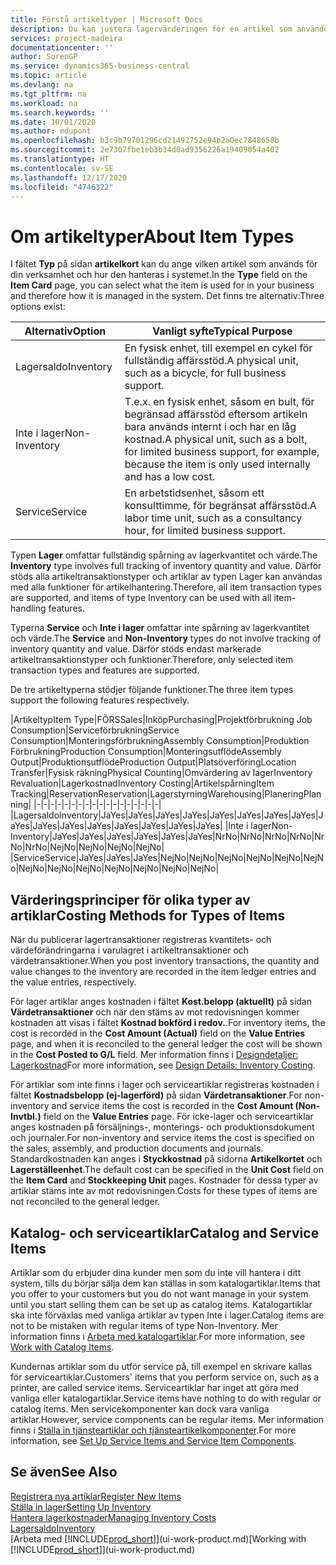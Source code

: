 ```yaml
---
title: Förstå artikeltyper | Microsoft Docs
description: Du kan justera lagervärderingen för en artikel som använder FIFO eller genomsnittliga värderingsprinciper, till exempel när artikelkostnader ändras av andra skäl än transaktioner.
services: project-madeira
documentationcenter: ''
author: SorenGP
ms.service: dynamics365-business-central
ms.topic: article
ms.devlang: na
ms.tgt_pltfrm: na
ms.workload: na
ms.search.keywords: ''
ms.date: 10/01/2020
ms.author: edupont
ms.openlocfilehash: b3c9b79701296cd21492752e94b2a0ec7848658b
ms.sourcegitcommit: 2e7307fbe1eb3b34d0ad9356226a19409054a402
ms.translationtype: HT
ms.contentlocale: sv-SE
ms.lasthandoff: 12/17/2020
ms.locfileid: "4746322"
---
```

# <a name="about-item-types"></a><span data-ttu-id="22dc2-103">Om artikeltyper</span><span class="sxs-lookup"><span data-stu-id="22dc2-103">About Item Types</span></span>
<span data-ttu-id="22dc2-104">I fältet **Typ** på sidan **artikelkort** kan du ange vilken artikel som används för din verksamhet och hur den hanteras i systemet.</span><span class="sxs-lookup"><span data-stu-id="22dc2-104">In the **Type** field on the **Item Card** page, you can select what the item is used for in your business and therefore how it is managed in the system.</span></span> <span data-ttu-id="22dc2-105">Det finns tre alternativ:</span><span class="sxs-lookup"><span data-stu-id="22dc2-105">Three options exist:</span></span>

|<span data-ttu-id="22dc2-106">Alternativ</span><span class="sxs-lookup"><span data-stu-id="22dc2-106">Option</span></span>|<span data-ttu-id="22dc2-107">Vanligt syfte</span><span class="sxs-lookup"><span data-stu-id="22dc2-107">Typical Purpose</span></span>|
|------|-----------|
|<span data-ttu-id="22dc2-108">Lagersaldo</span><span class="sxs-lookup"><span data-stu-id="22dc2-108">Inventory</span></span>|<span data-ttu-id="22dc2-109">En fysisk enhet, till exempel en cykel för fullständig affärsstöd.</span><span class="sxs-lookup"><span data-stu-id="22dc2-109">A physical unit, such as a bicycle, for full business support.</span></span>|
|<span data-ttu-id="22dc2-110">Inte i lager</span><span class="sxs-lookup"><span data-stu-id="22dc2-110">Non-Inventory</span></span>|<span data-ttu-id="22dc2-111">T.e.x. en fysisk enhet, såsom en bult, för begränsad affärsstöd eftersom artikeln bara används internt i och har en låg kostnad.</span><span class="sxs-lookup"><span data-stu-id="22dc2-111">A physical unit, such as a bolt, for limited business support, for example, because the item is only used internally and has a low cost.</span></span>|
|<span data-ttu-id="22dc2-112">Service</span><span class="sxs-lookup"><span data-stu-id="22dc2-112">Service</span></span>|<span data-ttu-id="22dc2-113">En arbetstidsenhet, såsom ett konsulttimme, för begränsat affärsstöd.</span><span class="sxs-lookup"><span data-stu-id="22dc2-113">A labor time unit, such as a consultancy hour, for limited business support.</span></span>|

<span data-ttu-id="22dc2-114">Typen **Lager** omfattar fullständig spårning av lagerkvantitet och värde.</span><span class="sxs-lookup"><span data-stu-id="22dc2-114">The **Inventory** type involves full tracking of inventory quantity and value.</span></span> <span data-ttu-id="22dc2-115">Därför stöds alla artikeltransaktionstyper och artiklar av typen Lager kan användas med alla funktioner för artikelhantering.</span><span class="sxs-lookup"><span data-stu-id="22dc2-115">Therefore, all item transaction types are supported, and items of type Inventory can be used with all item-handling features.</span></span>

<span data-ttu-id="22dc2-116">Typerna **Service** och **Inte i lager** omfattar inte spårning av lagerkvantitet och värde.</span><span class="sxs-lookup"><span data-stu-id="22dc2-116">The **Service** and **Non-Inventory** types do not involve tracking of inventory quantity and value.</span></span> <span data-ttu-id="22dc2-117">Därför stöds endast markerade artikeltransaktionstyper och funktioner.</span><span class="sxs-lookup"><span data-stu-id="22dc2-117">Therefore, only selected item transaction types and features are supported.</span></span>

<span data-ttu-id="22dc2-118">De tre artikeltyperna stödjer följande funktioner.</span><span class="sxs-lookup"><span data-stu-id="22dc2-118">The three item types support the following features respectively.</span></span>

|<span data-ttu-id="22dc2-119">Artikeltyp</span><span class="sxs-lookup"><span data-stu-id="22dc2-119">Item Type</span></span>|<span data-ttu-id="22dc2-120">FÖRS</span><span class="sxs-lookup"><span data-stu-id="22dc2-120">Sales</span></span>|<span data-ttu-id="22dc2-121">Inköp</span><span class="sxs-lookup"><span data-stu-id="22dc2-121">Purchasing</span></span>|<span data-ttu-id="22dc2-122">Projektförbrukning </span><span class="sxs-lookup"><span data-stu-id="22dc2-122">Job Consumption</span></span>|<span data-ttu-id="22dc2-123">Serviceförbrukning</span><span class="sxs-lookup"><span data-stu-id="22dc2-123">Service Consumption</span></span>|<span data-ttu-id="22dc2-124">Monteringsförbrukning</span><span class="sxs-lookup"><span data-stu-id="22dc2-124">Assembly Consumption</span></span>|<span data-ttu-id="22dc2-125">Produktion Förbrukning</span><span class="sxs-lookup"><span data-stu-id="22dc2-125">Production Consumption</span></span>|<span data-ttu-id="22dc2-126">Monteringsutflöde</span><span class="sxs-lookup"><span data-stu-id="22dc2-126">Assembly Output</span></span>|<span data-ttu-id="22dc2-127">Produktionsutflöde</span><span class="sxs-lookup"><span data-stu-id="22dc2-127">Production Output</span></span>|<span data-ttu-id="22dc2-128">Platsöverföring</span><span class="sxs-lookup"><span data-stu-id="22dc2-128">Location Transfer</span></span>|<span data-ttu-id="22dc2-129">Fysisk räkning</span><span class="sxs-lookup"><span data-stu-id="22dc2-129">Physical Counting</span></span>|<span data-ttu-id="22dc2-130">Omvärdering av lager</span><span class="sxs-lookup"><span data-stu-id="22dc2-130">Inventory Revaluation</span></span>|<span data-ttu-id="22dc2-131">Lagerkostnad</span><span class="sxs-lookup"><span data-stu-id="22dc2-131">Inventory Costing</span></span>|<span data-ttu-id="22dc2-132">Artikelspårning</span><span class="sxs-lookup"><span data-stu-id="22dc2-132">Item Tracking</span></span>|<span data-ttu-id="22dc2-133">Reservation</span><span class="sxs-lookup"><span data-stu-id="22dc2-133">Reservation</span></span>|<span data-ttu-id="22dc2-134">Lagerstyrning</span><span class="sxs-lookup"><span data-stu-id="22dc2-134">Warehousing</span></span>|<span data-ttu-id="22dc2-135">Planering</span><span class="sxs-lookup"><span data-stu-id="22dc2-135">Planning</span></span>|
|-|-|-|-|-|-|-|-|-|-|-|-|-|-|-|-|-|-|
|<span data-ttu-id="22dc2-136">Lagersaldo</span><span class="sxs-lookup"><span data-stu-id="22dc2-136">Inventory</span></span>|<span data-ttu-id="22dc2-137">Ja</span><span class="sxs-lookup"><span data-stu-id="22dc2-137">Yes</span></span>|<span data-ttu-id="22dc2-138">Ja</span><span class="sxs-lookup"><span data-stu-id="22dc2-138">Yes</span></span>|<span data-ttu-id="22dc2-139">Ja</span><span class="sxs-lookup"><span data-stu-id="22dc2-139">Yes</span></span>|<span data-ttu-id="22dc2-140">Ja</span><span class="sxs-lookup"><span data-stu-id="22dc2-140">Yes</span></span>|<span data-ttu-id="22dc2-141">Ja</span><span class="sxs-lookup"><span data-stu-id="22dc2-141">Yes</span></span>|<span data-ttu-id="22dc2-142">Ja</span><span class="sxs-lookup"><span data-stu-id="22dc2-142">Yes</span></span>|<span data-ttu-id="22dc2-143">Ja</span><span class="sxs-lookup"><span data-stu-id="22dc2-143">Yes</span></span>|<span data-ttu-id="22dc2-144">Ja</span><span class="sxs-lookup"><span data-stu-id="22dc2-144">Yes</span></span>|<span data-ttu-id="22dc2-145">Ja</span><span class="sxs-lookup"><span data-stu-id="22dc2-145">Yes</span></span>|<span data-ttu-id="22dc2-146">Ja</span><span class="sxs-lookup"><span data-stu-id="22dc2-146">Yes</span></span>|<span data-ttu-id="22dc2-147">Ja</span><span class="sxs-lookup"><span data-stu-id="22dc2-147">Yes</span></span>|<span data-ttu-id="22dc2-148">Ja</span><span class="sxs-lookup"><span data-stu-id="22dc2-148">Yes</span></span>|<span data-ttu-id="22dc2-149">Ja</span><span class="sxs-lookup"><span data-stu-id="22dc2-149">Yes</span></span>|<span data-ttu-id="22dc2-150">Ja</span><span class="sxs-lookup"><span data-stu-id="22dc2-150">Yes</span></span>|<span data-ttu-id="22dc2-151">Ja</span><span class="sxs-lookup"><span data-stu-id="22dc2-151">Yes</span></span>|<span data-ttu-id="22dc2-152">Ja</span><span class="sxs-lookup"><span data-stu-id="22dc2-152">Yes</span></span>|
|<span data-ttu-id="22dc2-153">Inte i lager</span><span class="sxs-lookup"><span data-stu-id="22dc2-153">Non-Inventory</span></span>|<span data-ttu-id="22dc2-154">Ja</span><span class="sxs-lookup"><span data-stu-id="22dc2-154">Yes</span></span>|<span data-ttu-id="22dc2-155">Ja</span><span class="sxs-lookup"><span data-stu-id="22dc2-155">Yes</span></span>|<span data-ttu-id="22dc2-156">Ja</span><span class="sxs-lookup"><span data-stu-id="22dc2-156">Yes</span></span>|<span data-ttu-id="22dc2-157">Ja</span><span class="sxs-lookup"><span data-stu-id="22dc2-157">Yes</span></span>|<span data-ttu-id="22dc2-158">Ja</span><span class="sxs-lookup"><span data-stu-id="22dc2-158">Yes</span></span>|<span data-ttu-id="22dc2-159">Ja</span><span class="sxs-lookup"><span data-stu-id="22dc2-159">Yes</span></span>|<span data-ttu-id="22dc2-160">Nr</span><span class="sxs-lookup"><span data-stu-id="22dc2-160">No</span></span>|<span data-ttu-id="22dc2-161">Nr</span><span class="sxs-lookup"><span data-stu-id="22dc2-161">No</span></span>|<span data-ttu-id="22dc2-162">Nr</span><span class="sxs-lookup"><span data-stu-id="22dc2-162">No</span></span>|<span data-ttu-id="22dc2-163">Nr</span><span class="sxs-lookup"><span data-stu-id="22dc2-163">No</span></span>|<span data-ttu-id="22dc2-164">Nr</span><span class="sxs-lookup"><span data-stu-id="22dc2-164">No</span></span>|<span data-ttu-id="22dc2-165">Nr</span><span class="sxs-lookup"><span data-stu-id="22dc2-165">No</span></span>|<span data-ttu-id="22dc2-166">Nej</span><span class="sxs-lookup"><span data-stu-id="22dc2-166">No</span></span>|<span data-ttu-id="22dc2-167">Nej</span><span class="sxs-lookup"><span data-stu-id="22dc2-167">No</span></span>|<span data-ttu-id="22dc2-168">Nej</span><span class="sxs-lookup"><span data-stu-id="22dc2-168">No</span></span>|<span data-ttu-id="22dc2-169">Nej</span><span class="sxs-lookup"><span data-stu-id="22dc2-169">No</span></span>|
|<span data-ttu-id="22dc2-170">Service</span><span class="sxs-lookup"><span data-stu-id="22dc2-170">Service</span></span>|<span data-ttu-id="22dc2-171">Ja</span><span class="sxs-lookup"><span data-stu-id="22dc2-171">Yes</span></span>|<span data-ttu-id="22dc2-172">Ja</span><span class="sxs-lookup"><span data-stu-id="22dc2-172">Yes</span></span>|<span data-ttu-id="22dc2-173">Ja</span><span class="sxs-lookup"><span data-stu-id="22dc2-173">Yes</span></span>|<span data-ttu-id="22dc2-174">Nej</span><span class="sxs-lookup"><span data-stu-id="22dc2-174">No</span></span>|<span data-ttu-id="22dc2-175">Nej</span><span class="sxs-lookup"><span data-stu-id="22dc2-175">No</span></span>|<span data-ttu-id="22dc2-176">Nej</span><span class="sxs-lookup"><span data-stu-id="22dc2-176">No</span></span>|<span data-ttu-id="22dc2-177">Nej</span><span class="sxs-lookup"><span data-stu-id="22dc2-177">No</span></span>|<span data-ttu-id="22dc2-178">Nej</span><span class="sxs-lookup"><span data-stu-id="22dc2-178">No</span></span>|<span data-ttu-id="22dc2-179">Nej</span><span class="sxs-lookup"><span data-stu-id="22dc2-179">No</span></span>|<span data-ttu-id="22dc2-180">Nej</span><span class="sxs-lookup"><span data-stu-id="22dc2-180">No</span></span>|<span data-ttu-id="22dc2-181">Nej</span><span class="sxs-lookup"><span data-stu-id="22dc2-181">No</span></span>|<span data-ttu-id="22dc2-182">Nej</span><span class="sxs-lookup"><span data-stu-id="22dc2-182">No</span></span>|<span data-ttu-id="22dc2-183">Nej</span><span class="sxs-lookup"><span data-stu-id="22dc2-183">No</span></span>|<span data-ttu-id="22dc2-184">Nej</span><span class="sxs-lookup"><span data-stu-id="22dc2-184">No</span></span>|<span data-ttu-id="22dc2-185">Nej</span><span class="sxs-lookup"><span data-stu-id="22dc2-185">No</span></span>|<span data-ttu-id="22dc2-186">Nej</span><span class="sxs-lookup"><span data-stu-id="22dc2-186">No</span></span>|

## <a name="costing-methods-for-types-of-items"></a><span data-ttu-id="22dc2-187">Värderingsprinciper för olika typer av artiklar</span><span class="sxs-lookup"><span data-stu-id="22dc2-187">Costing Methods for Types of Items</span></span>
<span data-ttu-id="22dc2-188">När du publicerar lagertransaktioner registreras kvantitets- och värdeförändringarna i varulagret i artikeltransaktioner och värdetransaktioner.</span><span class="sxs-lookup"><span data-stu-id="22dc2-188">When you post inventory transactions, the quantity and value changes to the inventory are recorded in the item ledger entries and the value entries, respectively.</span></span> 

<span data-ttu-id="22dc2-189">För lager artiklar anges kostnaden i fältet **Kost.belopp (aktuellt)** på sidan **Värdetransaktioner** och när den stäms av mot redovisningen kommer kostnaden att visas i fältet **Kostnad bokförd i redov.**.</span><span class="sxs-lookup"><span data-stu-id="22dc2-189">For inventory items, the cost is recorded in the **Cost Amount (Actual)** field on the **Value Entries** page, and when it is reconciled to the general ledger the cost will be shown in the **Cost Posted to G/L** field.</span></span> <span data-ttu-id="22dc2-190">Mer information finns i [Designdetaljer: Lagerkostnad](design-details-inventory-costing.md)</span><span class="sxs-lookup"><span data-stu-id="22dc2-190">For more information, see [Design Details: Inventory Costing](design-details-inventory-costing.md).</span></span>

<span data-ttu-id="22dc2-191">För artiklar som inte finns i lager och serviceartiklar registreras kostnaden i fältet **Kostnadsbelopp (ej-lagerförd)** på sidan **Värdetransaktioner**.</span><span class="sxs-lookup"><span data-stu-id="22dc2-191">For non-inventory and service items the cost is recorded in the **Cost Amount (Non-Invtbl.)** field on the **Value Entries** page.</span></span> <span data-ttu-id="22dc2-192">För icke-lager och serviceartiklar anges kostnaden på försäljnings-, monterings- och produktionsdokument och journaler.</span><span class="sxs-lookup"><span data-stu-id="22dc2-192">For non-inventory and service items the cost is specified on the sales, assembly, and production documents and journals.</span></span> <span data-ttu-id="22dc2-193">Standardkostnaden kan anges i **Styckkostnad** på sidorna **Artikelkortet** och **Lagerställeenhet**.</span><span class="sxs-lookup"><span data-stu-id="22dc2-193">The default cost can be specified in the **Unit Cost** field on the **Item Card** and **Stockkeeping Unit** pages.</span></span> <span data-ttu-id="22dc2-194">Kostnader för dessa typer av artiklar stäms inte av mot redovisningen.</span><span class="sxs-lookup"><span data-stu-id="22dc2-194">Costs for these types of items are not reconciled to the general ledger.</span></span> 

## <a name="catalog-and-service-items"></a><span data-ttu-id="22dc2-195">Katalog- och serviceartiklar</span><span class="sxs-lookup"><span data-stu-id="22dc2-195">Catalog and Service Items</span></span>
<span data-ttu-id="22dc2-196">Artiklar som du erbjuder dina kunder men som du inte vill hantera i ditt system, tills du börjar sälja dem kan ställas in som katalogartiklar.</span><span class="sxs-lookup"><span data-stu-id="22dc2-196">Items that you offer to your customers but you do not want manage in your system until you start selling them can be set up as catalog items.</span></span> <span data-ttu-id="22dc2-197">Katalogartiklar ska inte förväxlas med vanliga artiklar av typen Inte i lager.</span><span class="sxs-lookup"><span data-stu-id="22dc2-197">Catalog items are not to be mistaken with regular items of type Non-Inventory.</span></span> <span data-ttu-id="22dc2-198">Mer information finns i [Arbeta med katalogartiklar](inventory-how-work-nonstock-items.md).</span><span class="sxs-lookup"><span data-stu-id="22dc2-198">For more information, see [Work with Catalog Items](inventory-how-work-nonstock-items.md).</span></span>

<span data-ttu-id="22dc2-199">Kundernas artiklar som du utför service på, till exempel en skrivare kallas för serviceartiklar.</span><span class="sxs-lookup"><span data-stu-id="22dc2-199">Customers' items that you perform service on, such as a printer, are called service items.</span></span> <span data-ttu-id="22dc2-200">Serviceartiklar har inget att göra med vanliga eller katalogartiklar.</span><span class="sxs-lookup"><span data-stu-id="22dc2-200">Service items have nothing to do with regular or catalog items.</span></span> <span data-ttu-id="22dc2-201">Men servicekomponenter kan dock vara vanliga artiklar.</span><span class="sxs-lookup"><span data-stu-id="22dc2-201">However, service components can be regular items.</span></span> <span data-ttu-id="22dc2-202">Mer information finns i [Ställa in tjänsteartiklar och tjänsteartikelkomponenter](service-how-setup-service-items.md).</span><span class="sxs-lookup"><span data-stu-id="22dc2-202">For more information, see [Set Up Service Items and Service Item Components](service-how-setup-service-items.md).</span></span>

## <a name="see-also"></a><span data-ttu-id="22dc2-203">Se även</span><span class="sxs-lookup"><span data-stu-id="22dc2-203">See Also</span></span>
[<span data-ttu-id="22dc2-204">Registrera nya artiklar</span><span class="sxs-lookup"><span data-stu-id="22dc2-204">Register New Items</span></span>](inventory-how-register-new-items.md)  
[<span data-ttu-id="22dc2-205">Ställa in lager</span><span class="sxs-lookup"><span data-stu-id="22dc2-205">Setting Up Inventory</span></span>](inventory-setup-inventory.md)  
[<span data-ttu-id="22dc2-206">Hantera lagerkostnader</span><span class="sxs-lookup"><span data-stu-id="22dc2-206">Managing Inventory Costs</span></span>](finance-manage-inventory-costs.md)  
[<span data-ttu-id="22dc2-207">Lagersaldo</span><span class="sxs-lookup"><span data-stu-id="22dc2-207">Inventory</span></span>](inventory-manage-inventory.md)  
<span data-ttu-id="22dc2-208">[Arbeta med [!INCLUDE[prod_short](includes/prod_short.md)]](ui-work-product.md)</span><span class="sxs-lookup"><span data-stu-id="22dc2-208">[Working with [!INCLUDE[prod_short](includes/prod_short.md)]](ui-work-product.md)</span></span>
